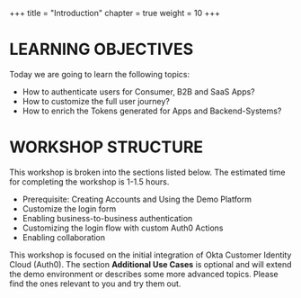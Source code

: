 +++
title = "Introduction"
chapter = true
weight = 10
+++

# LEARNING OBJECTIVES
Today we are going to learn the following topics:

- How to authenticate users for Consumer, B2B and SaaS Apps?
- How to customize the full user journey?
- How to enrich the Tokens generated for Apps and Backend-Systems?

# WORKSHOP STRUCTURE
This workshop is broken into the sections listed below. The estimated time for completing the workshop is 1-1.5 hours.

- Prerequisite: Creating Accounts and Using the Demo Platform
- Customize the login form
- Enabling business-to-business authentication
- Customizing the login flow with custom Auth0 Actions
- Enabling collaboration

This workshop is focused on the initial integration of Okta Customer Identity Cloud (Auth0). The section **Additional Use Cases** is optional and will extend the demo environment or describes some more advanced topics. Please find the ones relevant to you and try them out.